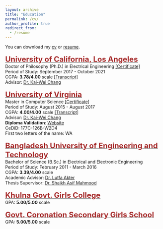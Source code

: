 ```yaml
---
layout: archive
title: "Education"
permalink: /cv/
author_profile: true
redirect_from:
  - /resume
---
```


You can download my [cv](https://drive.google.com/file/d/1wg0gwyNfd81dQFpNf5hAjDpRzj4RfSFj/view) or [resume](https://drive.google.com/file/d/1wg0gwyNfd81dQFpNf5hAjDpRzj4RfSFj/view).
<br/><br/>
    <span style="color:black; font-size:17px"><b><a href="https://cs.ucla.edu" target="_blank"><font color="brown" size="5">University of California, Los Angeles</font></a></b></span><br/>
    Doctor of Philosophy (Ph.D.) in Electrical Engineering <a href="">[Certificate]</a> <br/>
    Period of Study: September 2017 - October 2021 <br/>
    CGPA: <b>3.78/4.00</b> scale <a href="../files/phd_transcript.pdf">[Transcript]</a> <br/>
    Advisor: <a href="http://web.cs.ucla.edu/~kwchang/" target="_blank">Dr. Kai-Wei Chang</a> <br/>
<br/>
    <span style="color:black; font-size:17px"><b><a href="http://www.cs.virginia.edu" target="_blank"><font color="brown" size="5">University of Virginia</font></a></b></span><br/>
    Master in Computer Science <a href="../files/ms_certificate.pdf">[Certificate]</a> <br/>
    Period of Study: August 2015 - August 2017 <br/>
    CGPA: <b>4.00/4.00</b> scale <a href="../files/ms_transcript.pdf">[Transcript]</a> <br/>
    Advisor: <a href="http://web.cs.ucla.edu/~kwchang/" target="_blank">Dr. Kai-Wei Chang</a> <br/>
    <b>Diploma Validation</b>: <a href="http://www.virginia.edu/registrar/cedipl-validate.html" target="_blank">Website</a> <br/>
    CeDiD: 177C-126B-W2D4 <br/>
    First two letters of the name: WA <br/>
<br/>
    <span style="color:black; font-size:17px"><b><a href="https://eee.buet.ac.bd/" target="_blank"><font color="brown" size="5">Bangladesh University of Engineering and Technology</font></a></b></span><br/>
    Bachelor of Science (B.Sc.) in Electrical and Electronic Engineering<br/>
    <!--<a href="../files/bsc_certificate.pdf">[Certificate]</a> <br/> -->
    Period of Study: February 2011 - March 2016 <br/>
    CGPA: <b>3.39/4.00</b> scale <br/>
     <!-- <a href="../files/bsc_transcript.pdf">[Transcript]</a> -->
    Academic Advisor: <a href="https://eee.buet.ac.bd/faculty/details/dr-lutfa-akter" target="_blank">Dr. Lutfa Akter</a> <br/>
    Thesis Supervisor: <a href="https://eee.buet.ac.bd/faculty/details/dr-shaikh-asif-mahmood" target="_blank">Dr. Shaikh Asif Mahmood</a> <br/>
<br/>
    <span style="color:black; font-size:17px"><b><a href="https://kgmc.ac.bd/" target="_blank"><font color="brown" size="5">Khulna Govt. Girls College</font></a></b></span><br/>
     <!-- Higher Secondary Certificate (HSC) <a href="../files/hsc_certificate.pdf">[Certificate]</a> <br/> -->
    GPA: <b>5.00/5.00</b> scale <br/>
<br/>
    <span style="color:black; font-size:17px"><b><a href="https://govtcoronationsecondarygirlsschool.jessoreboard.gov.bd/" target="_blank"><font color="brown" size="5">Govt. Coronation Secondary Girls School</font></a></b></span><br/>
     <!-- Secondary School Certificate (SSC) <a href="../files/ssc_certificate.pdf">[Certificate]</a> <br/> -->
    GPA: <b>5.00/5.00</b> scale <br/>
<br/>

  <!--  -->

